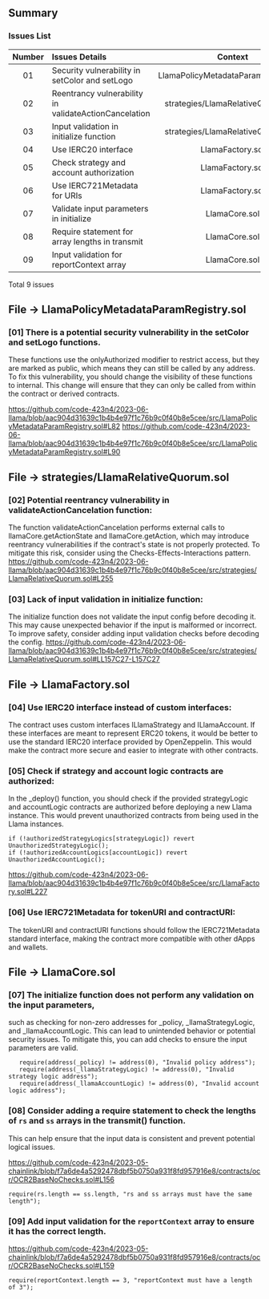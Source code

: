 ## Summary
### Issues List
| Number |Issues Details|Context|
|:--:|:-------|:--:|
|01|Security vulnerability in setColor and setLogo| LlamaPolicyMetadataParamRegistry.sol |
|02|Reentrancy vulnerability in validateActionCancelation| strategies/LlamaRelativeQuorum.sol |
|03|Input validation in initialize function| strategies/LlamaRelativeQuorum.sol |
|04|Use IERC20 interface| LlamaFactory.sol |
|05|Check strategy and account authorization| LlamaFactory.sol |
|06|Use IERC721Metadata for URIs| LlamaFactory.sol |
|07|Validate input parameters in initialize| LlamaCore.sol |
|08|Require statement for array lengths in transmit| LlamaCore.sol |
|09|Input validation for reportContext array| LlamaCore.sol |

Total 9 issues

## File -> LlamaPolicyMetadataParamRegistry.sol
### [01] There is a potential security vulnerability in the setColor and setLogo functions. 
These functions use the onlyAuthorized modifier to restrict access, but they are marked as public, which means they can still be called by any address. To fix this vulnerability, you should change the visibility of these functions to internal. This change will ensure that they can only be called from within the contract or derived contracts.

https://github.com/code-423n4/2023-06-llama/blob/aac904d31639c1b4b4e97f1c76b9c0f40b8e5cee/src/LlamaPolicyMetadataParamRegistry.sol#L82
https://github.com/code-423n4/2023-06-llama/blob/aac904d31639c1b4b4e97f1c76b9c0f40b8e5cee/src/LlamaPolicyMetadataParamRegistry.sol#L90


## File -> strategies/LlamaRelativeQuorum.sol

### [02] Potential reentrancy vulnerability in validateActionCancelation function:
The function validateActionCancelation performs external calls to llamaCore.getActionState and llamaCore.getAction, which may introduce reentrancy vulnerabilities if the contract's state is not properly protected. To mitigate this risk, consider using the Checks-Effects-Interactions pattern.
https://github.com/code-423n4/2023-06-llama/blob/aac904d31639c1b4b4e97f1c76b9c0f40b8e5cee/src/strategies/LlamaRelativeQuorum.sol#L255

### [03] Lack of input validation in initialize function:
The initialize function does not validate the input config before decoding it. This may cause unexpected behavior if the input is malformed or incorrect. To improve safety, consider adding input validation checks before decoding the config.
https://github.com/code-423n4/2023-06-llama/blob/aac904d31639c1b4b4e97f1c76b9c0f40b8e5cee/src/strategies/LlamaRelativeQuorum.sol#LL157C27-L157C27

## File -> LlamaFactory.sol

### [04] Use IERC20 interface instead of custom interfaces: 
The contract uses custom interfaces ILlamaStrategy and ILlamaAccount. If these interfaces are meant to represent ERC20 tokens, it would be better to use the standard IERC20 interface provided by OpenZeppelin. This would make the contract more secure and easier to integrate with other contracts.

### [05] Check if strategy and account logic contracts are authorized: 
In the _deploy() function, you should check if the provided strategyLogic and accountLogic contracts are authorized before deploying a new Llama instance. This would prevent unauthorized contracts from being used in the Llama instances.
```
if (!authorizedStrategyLogics[strategyLogic]) revert UnauthorizedStrategyLogic();
if (!authorizedAccountLogics[accountLogic]) revert UnauthorizedAccountLogic();
```
https://github.com/code-423n4/2023-06-llama/blob/aac904d31639c1b4b4e97f1c76b9c0f40b8e5cee/src/LlamaFactory.sol#L227

 ### [06] Use IERC721Metadata for tokenURI and contractURI: 
 The tokenURI and contractURI functions should follow the IERC721Metadata standard interface, making the contract more compatible with other dApps and wallets.


## File -> LlamaCore.sol
### [07] The initialize function does not perform any validation on the input parameters,
such as checking for non-zero addresses for _policy, _llamaStrategyLogic, and _llamaAccountLogic. This can lead to unintended behavior or potential security issues. To mitigate this, you can add checks to ensure the input parameters are valid. 
```
   require(address(_policy) != address(0), "Invalid policy address");
   require(address(_llamaStrategyLogic) != address(0), "Invalid strategy logic address");
   require(address(_llamaAccountLogic) != address(0), "Invalid account logic address");
```

### [08] Consider adding a require statement to check the lengths of `rs` and `ss` arrays in the transmit() function.

This can help ensure that the input data is consistent and prevent potential logical issues.

https://github.com/code-423n4/2023-05-chainlink/blob/f7a6de4a5292478dbf5b0750a931f8fd957916e8/contracts/ocr/OCR2BaseNoChecks.sol#L156
```
require(rs.length == ss.length, "rs and ss arrays must have the same length");
```

### [09] Add input validation for the `reportContext` array to ensure it has the correct length.
https://github.com/code-423n4/2023-05-chainlink/blob/f7a6de4a5292478dbf5b0750a931f8fd957916e8/contracts/ocr/OCR2BaseNoChecks.sol#L159
```
require(reportContext.length == 3, "reportContext must have a length of 3");
```